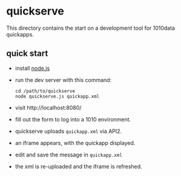 
# quickserve

This directory contains the start on a development tool for 1010data quickapps.

## quick start

- install [node.js](https://nodejs.org/en)
- run the dev server with this command:

      cd /path/to/quickserve
      node quickserve.js quickapp.xml

- visit http://localhost:8080/
- fill out the form to log into a 1010 environment.
- quickserve uploads `quickapp.xml` via API2.
- an iframe appears, with the quickapp displayed.
- edit and save the message in `quickapp.xml`
- the xml is re-uploaded and the iframe is refreshed.
